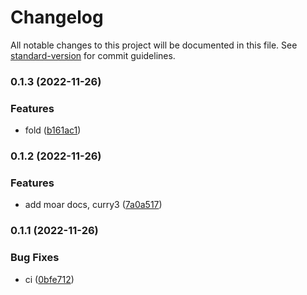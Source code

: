 # Changelog

All notable changes to this project will be documented in this file. See [standard-version](https://github.com/conventional-changelog/standard-version) for commit guidelines.

### 0.1.3 (2022-11-26)


### Features

* fold ([b161ac1](https://github.com/cakekindel/naan/commit/b161ac1cd807c5433f349d749422268a67054147))

### 0.1.2 (2022-11-26)


### Features

* add moar docs, curry3 ([7a0a517](https://github.com/cakekindel/naan/commit/7a0a5177937b92bb3e6bf611da80ee585361dfc8))

### 0.1.1 (2022-11-26)


### Bug Fixes

* ci ([0bfe712](https://github.com/cakekindel/naan/commit/0bfe712be9f303996e214c44e0b1bbc5190951d3))
